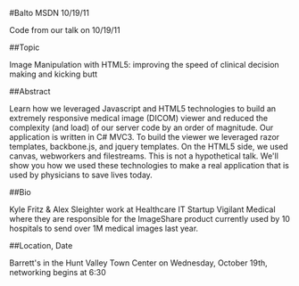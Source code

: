 #Balto MSDN 10/19/11

Code from our talk on 10/19/11

##Topic

Image Manipulation with HTML5: improving the speed of clinical decision making and kicking butt

##Abstract

Learn how we leveraged Javascript and HTML5 technologies to build an extremely responsive medical image (DICOM) viewer and reduced the complexity (and load) of our server code by an order of magnitude. Our application is written in C# MVC3. To build the viewer we leveraged razor templates, backbone.js, and jquery templates. On the HTML5 side, we used canvas, webworkers and filestreams. This is not a hypothetical talk. We'll show you how we used these technologies to make a real application that is used by physicians to save lives today.


##Bio

Kyle Fritz & Alex Sleighter work at Healthcare IT Startup Vigilant Medical where they are responsible for the ImageShare product currently used by 10 hospitals to send over 1M medical images last year.

##Location, Date

Barrett's in the Hunt Valley Town Center on Wednesday, October 19th, networking begins at 6:30
